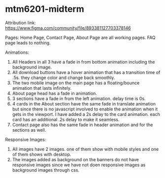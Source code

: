 # mtm6201-midterm

Attribution link:
https://www.figma.com/community/file/893381127703378146

Pages: Home Page, Contact Page, About Page are all working pages. FAQ page leads to nothing.

Animations:
1. All Headers in all 3 have a fade in from bottom animation including the background image. 
2. All download buttons have a hover animation that has a transition time of .5s. they change color and change back smoothly.
3. The two mobile image on the main page has a floating/bounce animation that lasts infinitely.
4. About page head has a fade in animation.
5. 3 sections have a fade in from the left animation. delay time is 0s.
6. 4 cards in the About section have the same fade in translate animation but since there is no javascript involved to enable the animation when it gets in the viewport. I have added a 2s delay to the card animation. each card has an additional .2s delay to make it seamless.
7. Contact page also has the same fade in header animation and for the sections as well.

Responsive Images:
1. All images have 2 images. one of them show with mobile styles and one of them shows with desktop.
2. The images added as background on the banners do not have responsive images since we have not doen responsive images as background images through css.
